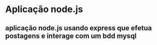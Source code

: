 # Aplicação node.js

## aplicação node.js usando express que efetua postagens e interage com um bdd mysql
